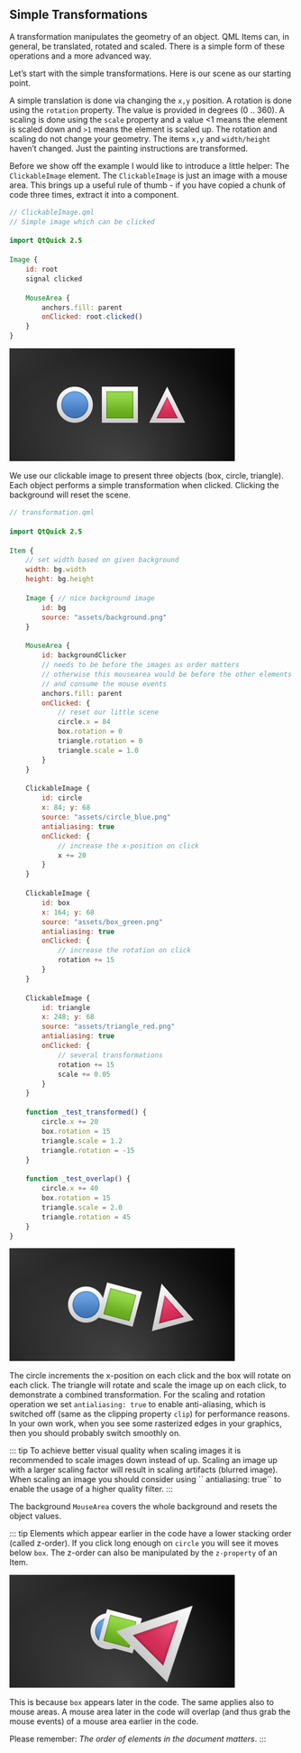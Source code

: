 ## Simple Transformations

A transformation manipulates the geometry of an object. QML Items can, in general, be translated, rotated and scaled. There is a simple form of these operations and a more advanced way.

Let’s start with the simple transformations. Here is our scene as our starting point.

A simple translation is done via changing the `x,y` position. A rotation is done using the `rotation` property. The value is provided in degrees (0 .. 360). A scaling is done using the `scale` property and a value <1 means the element is scaled down and `>1` means the element is scaled up. The rotation and scaling do not change your geometry. The items `x,y` and `width/height` haven’t changed. Just the painting instructions are transformed.

Before we show off the example I would like to introduce a little helper: The `ClickableImage` element. The `ClickableImage` is just an image with a mouse area. This brings up a useful rule of thumb - if you have copied a chunk of code three times, extract it into a component.

```qml
// ClickableImage.qml
// Simple image which can be clicked

import QtQuick 2.5

Image {
    id: root
    signal clicked

    MouseArea {
        anchors.fill: parent
        onClicked: root.clicked()
    }
}
```

![](./assets/objects.png)


We use our clickable image to present three objects (box, circle, triangle). Each object performs a simple transformation when clicked. Clicking the background will reset the scene.

```qml
// transformation.qml

import QtQuick 2.5

Item {
    // set width based on given background
    width: bg.width
    height: bg.height

    Image { // nice background image
        id: bg
        source: "assets/background.png"
    }

    MouseArea {
        id: backgroundClicker
        // needs to be before the images as order matters
        // otherwise this mousearea would be before the other elements
        // and consume the mouse events
        anchors.fill: parent
        onClicked: {
            // reset our little scene
            circle.x = 84
            box.rotation = 0
            triangle.rotation = 0
            triangle.scale = 1.0
        }
    }

    ClickableImage {
        id: circle
        x: 84; y: 68
        source: "assets/circle_blue.png"
        antialiasing: true
        onClicked: {
            // increase the x-position on click
            x += 20
        }
    }

    ClickableImage {
        id: box
        x: 164; y: 68
        source: "assets/box_green.png"
        antialiasing: true
        onClicked: {
            // increase the rotation on click
            rotation += 15
        }
    }

    ClickableImage {
        id: triangle
        x: 248; y: 68
        source: "assets/triangle_red.png"
        antialiasing: true
        onClicked: {
            // several transformations
            rotation += 15
            scale += 0.05
        }
    }

    function _test_transformed() {
        circle.x += 20
        box.rotation = 15
        triangle.scale = 1.2
        triangle.rotation = -15
    }

    function _test_overlap() {
        circle.x += 40
        box.rotation = 15
        triangle.scale = 2.0
        triangle.rotation = 45
    }
}
```

![](./assets/objects_transformed.png)

The circle increments the x-position on each click and the box will rotate on each click. The triangle will rotate and scale the image up on each click, to demonstrate a combined transformation. For the scaling and rotation operation we set `antialiasing: true` to enable anti-aliasing, which is switched off (same as the clipping property `clip`) for performance reasons.  In your own work, when you see some rasterized edges in your graphics, then you should probably switch smoothly on.

::: tip
To achieve better visual quality when scaling images it is recommended to scale images down instead of up. Scaling an image up with a larger scaling factor will result in scaling artifacts (blurred image). When scaling an image you should consider using \`\` antialiasing: true\`\` to enable the usage of a higher quality filter.
:::

The background `MouseArea` covers the whole background and resets the object values.

::: tip
Elements which appear earlier in the code have a lower stacking order (called z-order). If you click long enough on `circle` you will see it moves below `box`. The z-order can also be manipulated by the `z-property` of an Item.

![](./assets/objects_overlap.png)

This is because `box` appears later in the code. The same applies also to mouse areas. A mouse area later in the code will overlap (and thus grab the mouse events) of a mouse area earlier in the code.

Please remember: *The order of elements in the document matters*.
:::

